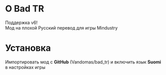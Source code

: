 # О Bad TR
Поддержка v6!  
Мод на плохой Русский перевод для игры Mindustry

# Установка
Импортировать мод с **GitHub** (Vandomas/bad_tr) и включить язык **Suomi** в настройках игры
